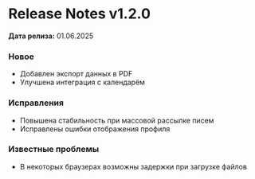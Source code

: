 # Release Notes v1.2.0

**Дата релиза:** 01.06.2025

### Новое
- Добавлен экспорт данных в PDF
- Улучшена интеграция с календарём

### Исправления
- Повышена стабильность при массовой рассылке писем
- Исправлены ошибки отображения профиля

### Известные проблемы
- В некоторых браузерах возможны задержки при загрузке файлов 
